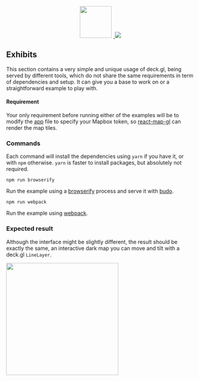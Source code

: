 <div align="center">
  <a href="./webpack">
    <img height=85 src="https://cdn.pbrd.co/images/55RnpX6a3.png" style="margin-right:5;" />
  </a>
  <a href="./browserify">
    <img src="https://cdn.pbrd.co/images/vAmSmehU.png" />
  </a>
</div>

## Exhibits

This section contains a very simple and unique usage of deck.gl, being served by
different tools, which do not share the same requirements in term of dependencies
and setup. It can give you a base to work on or a straightforward example to play
with.

#### Requirement

Your only requirement before running either of the examples will be to modify
the [app](./app.js) file to specify your Mapbox token, so
[react-map-gl](https://github.com/uber/react-map-gl) can render the map tiles.

### Commands

Each command will install the dependencies using `yarn` if you have it, or with
`npm` otherwise. `yarn` is faster to install packages, but absolutely not required.

    npm run browserify

Run the example using a [browserify](https://github.com/substack/node-browserify)
process and serve it with [budo](https://github.com/mattdesl/budo).

    npm run webpack

Run the example using [webpack](https://github.com/webpack/webpack).

### Expected result

Although the interface might be slightly different, the result should be exactly the
same, an interactive dark map you can move and tilt with a deck.gl `LineLayer`.

<img src="https://cdn.pbrd.co/images/53pkY8pz1.png" width="300" />
